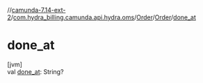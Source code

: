 //[camunda-7.14-ext-2](../../../../index.md)/[com.hydra_billing.camunda.api.hydra.oms](../../index.md)/[Order](../index.md)/[Order](index.md)/[done_at](done_at.md)

# done_at

[jvm]\
val [done_at](done_at.md): String?
